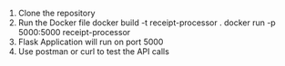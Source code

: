 1. Clone the repository
2. Run the Docker file
  docker build -t receipt-processor .
  docker run -p 5000:5000 receipt-processor
4. Flask Application will run on port 5000
5. Use postman or curl to test the API calls
